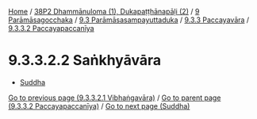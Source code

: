 
[Home](/) / [38P2 Dhammānuloma (1), Dukapaṭṭhānapāḷi (2)](../../../../../38P2.md) / [9 Parāmāsagocchaka](../../../../9.md) / [9.3 Parāmāsasampayuttaduka](../../../9.3.md) / [9.3.3 Paccayavāra](../../9.3.3.md) / [9.3.3.2 Paccayapaccanīya](../9.3.3.2.md)

# 9.3.3.2.2 Saṅkhyāvāra

* [Suddha](9.3.3.2.2/Suddha.md)

[Go to previous page (9.3.3.2.1 Vibhaṅgavāra)](9.3.3.2.1.md) / [Go to parent page (9.3.3.2 Paccayapaccanīya)](../9.3.3.2.md) / [Go to next page (Suddha)](9.3.3.2.2/Suddha.md)


